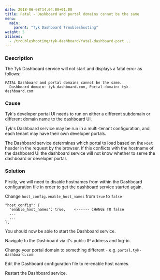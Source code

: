 ```yaml
---
date: 2018-06-08T14:04:00+01:00
title: Fatal - Dashboard and portal domains cannot be the same
menu:
  main:
    parent: "Tyk Dashboard Troubleshooting"
weight: 5 
aliases:
  - /troubleshooting/tyk-dashboard/fatal-dashboard-port...
---
```


### Description

The Tyk Dashboard service will not start and displays a fatal error as follows:

```
FATAL Dashboard and portal domains cannot be the same. 
  Dashboard domain: tyk-dashboard.com, Portal domain: tyk-dashboard.com
```

### Cause

Tyk's developer portal UI needs to run on either a different subdomain or different domain name to the dashboard UI.

Tyk's Dashboard service may be run in a multi-tenant configuration, and each tenant may have their own developer portals.

The Dashboard service determines which portal to load based on the `Host` header in the request by the browser. If this
conflicts with the hostname of the dashboard UI the dashboard service will not know whether to serve the dashboard or
developer portal.

### Solution

Firstly, we will need to disable hostnames from within the Dashboard configuration file in order to get the dashboard
service started again.

Change `host_config.enable_host_names` from `true` to `false`
```
"host_config": {
  "enable_host_names": true,    <------ CHANGE TO false
  ...
  ...
},
```

You should now be able to start the Dashboard service.

Navigate to the Dashboard via it's public IP address and log-in.

Change your portal domain to something different - e.g. `portal.tyk-dashboard.com`

Edit the Dashboard configuration file to re-enable host names.

Restart the Dashboard service.
